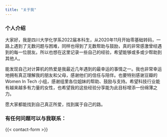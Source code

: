 ```yaml
---
title: "关于我"
---
```


### 个人介绍

大家好，我是四川大学化学系2022届本科生，从2020年11月开始零基础转码，一路上遇到了无数问题与困难，同样也得到了无数帮助与鼓励，真的非常感激曾经遇到的每一位朋友。所以也想在这里记录一些自己的经验，希望能够或多或少帮助到其他人。

能发现自己对计算机的热爱是我最近几年遇到的最幸运的事情之一。我也非常幸运地拥有真正理解我的朋友和父母，感谢他们的信任与陪伴。也要特别感谢豆瓣的 Women In Tech 小组，感谢组里各位姐妹的帮助、鼓励与支持。希望科技行业能有越来越多有力量的女性，也希望我的这些经验分享能为此目标增添一份绵薄之力。

愿大家都能找到自己真正所爱，找到属于自己的路。

### 有任何问题可以与我联系：

{{< contact-form >}}